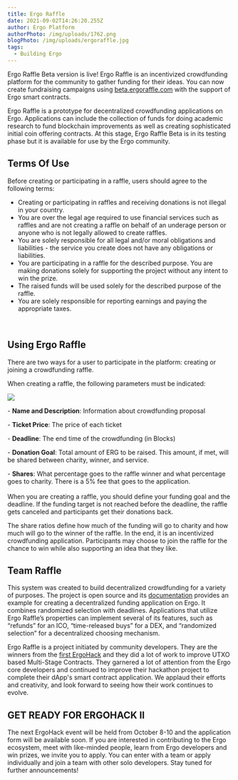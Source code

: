 ```yaml
---
title: Ergo Raffle
date: 2021-09-02T14:26:20.255Z
author: Ergo Platform
authorPhoto: /img/uploads/1762.png
blogPhoto: /img/uploads/ergoraffle.jpg
tags:
  - Building Ergo
---
```

<!--StartFragment-->

Ergo Raffle Beta version is live! Ergo Raffle is an incentivized crowdfunding platform for the community to gather funding for their ideas. You can now create fundraising campaigns using [beta.ergoraffle.com](http://beta.ergoraffle.com) with the support of Ergo smart contracts. 



Ergo Raffle is a prototype for decentralized crowdfunding applications on Ergo. Applications can include the collection of funds for doing academic research to fund blockchain improvements as well as creating sophisticated initial coin offering contracts. At this stage, Ergo Raffle Beta is in its testing phase but it is available for use by the Ergo community.



## Terms Of Use



Before creating or participating in a raffle, users should agree to the following terms:



* Creating or participating in raffles and receiving donations is not illegal in your country.
* You are over the legal age required to use financial services such as raffles and are not creating a raffle on behalf of an underage person or anyone who is not legally allowed to create raffles.
* You are solely responsible for all legal and/or moral obligations and liabilities - the service you create does not have any obligations or liabilities.
* You are participating in a raffle for the described purpose. You are making donations solely for supporting the project without any intent to win the prize.
* The raised funds will be used solely for the described purpose of the raffle.
* You are solely responsible for reporting earnings and paying the appropriate taxes.

 

## Using Ergo Raffle

There are two ways for a user to participate in the platform: creating or joining a crowdfunding raffle. 

When creating a raffle, the following parameters must be indicated:

![](https://lh6.googleusercontent.com/nxFsQV0w1VslPeiM9JBzXrDZzv_-Q32kh1rwpWWeMdlCU-Rcc-HJpU-kjg1w1eVCZ6LPwhCdypxI5xMHx37C8W2yXaZOrsRYj7hNv4joLyg3hMedkMT-BY2ToozQPHMOlvmH3qW3=s0)

\- **Name and Description**: Information about crowdfunding proposal

\- **Ticket Price**: The price of each ticket

\- **Deadline**: The end time of the crowdfunding (in Blocks)

\- **Donation Goal**: Total amount of ERG to be raised. This amount, if met, will be shared between charity, winner, and service.

\- **Shares**: What percentage goes to the raffle winner and what percentage goes to charity. There is a 5% fee that goes to the application.\
\
When you are creating a raffle, you should define your funding goal and the deadline. If the funding target is not reached before the deadline, the raffle gets canceled and participants get their donations back.

The share ratios define how much of the funding will go to charity and how much will go to the winner of the raffle. In the end, it is an incentivized crowdfunding application. Participants may choose to join the raffle for the chance to win while also supporting an idea that they like. 



## Team Raffle



This system was created to build decentralized crowdfunding for a variety of purposes. The project is open source and its [documentation](https://github.com/ErgoRaffle/raffle-documentation) provides an example for creating a decentralized funding application on Ergo. It combines randomized selection with deadlines. Applications that utilize Ergo Raffle’s properties can implement several of its features, such as “refunds” for an ICO, “time-released buys” for a DEX, and “randomized selection” for a decentralized choosing mechanism.



Ergo Raffle is a project initiated by community developers. They are the winners from the [first ErgoHack](https://curiaregiscrypto.medium.com/ergohack-results-f7d72711a9db) and they did a lot of work to improve UTXO based Multi-Stage Contracts. They garnered a lot of attention from the Ergo core developers and continued to improve their hackathon project to complete their dApp's smart contract application. We applaud their efforts and creativity, and look forward to seeing how their work continues to evolve.



## GET READY FOR ERGOHACK II



The next ErgoHack event will be held from October 8-10 and the application form will be available soon. If you are interested in contributing to the Ergo ecosystem, meet with like-minded people, learn from Ergo developers and win prizes, we invite you to apply. You can enter with a team or apply individually and join a team with other solo developers. Stay tuned for further announcements!



<!--EndFragment-->